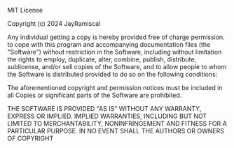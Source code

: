 MIT License

Copyright (c) 2024 JayRamiscal

Any individual getting a copy is hereby provided free of charge permission.
to cope with this program and accompanying documentation files (the "Software")
without restriction in the Software, including without limitation the rights
to employ, duplicate, alter, combine, publish, distribute, sublicense, and/or sell
copies of the Software, and to allow people to whom the Software is distributed
provided to do so on the following conditions:

The aforementioned copyright and permission notices must be included in all
Copies or significant parts of the Software are prohibited.

THE SOFTWARE IS PROVIDED "AS IS" WITHOUT ANY WARRANTY, EXPRESS OR IMPLIED.
IMPLIED WARRANTIES, INCLUDING BUT NOT LIMITED TO MERCHANTABILITY,
NONINFRINGEMENT AND FITNESS FOR A PARTICULAR PURPOSE. IN NO EVENT SHALL THE
AUTHORS OR OWNERS OF COPYRIGHT
